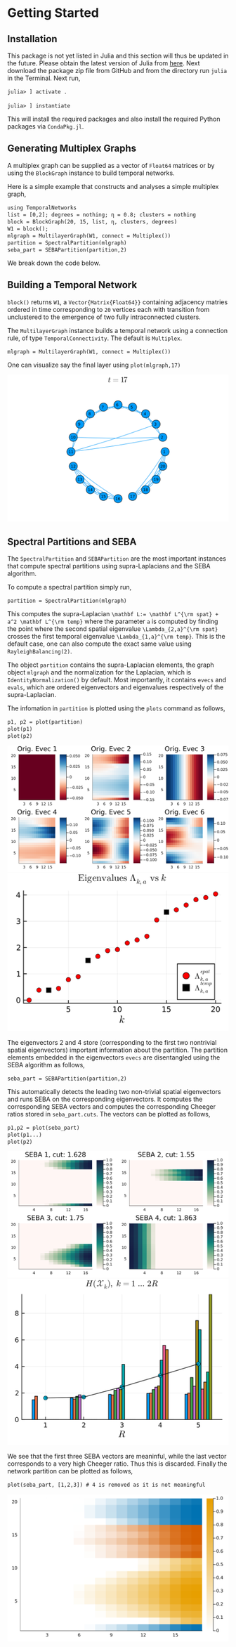 # Getting Started

## Installation

This package is not yet listed in Julia and this section will thus be updated in the future. Please obtain the latest version of Julia from [here](https://julialang.org/downloads/). Next download the package zip file from GitHub and from the directory run `julia` in the Terminal. Next run,

```@julia
julia> ] activate .

julia> ] instantiate
```

This will install the required packages and also install the required Python packages via `CondaPkg.jl`.

## Generating Multiplex Graphs

A multiplex graph can be supplied as a vector of `Float64` matrices or by using the `BlockGraph` instance to build temporal networks.

Here is a simple example that constructs and analyses a simple multiplex graph,

```@repl
using TemporalNetworks
list = [0,2]; degrees = nothing; η = 0.8; clusters = nothing
block = BlockGraph(20, 15, list, η, clusters, degrees)
W1 = block();
mlgraph = MultilayerGraph(W1, connect = Multiplex())
partition = SpectralPartition(mlgraph)
seba_part = SEBAPartition(partition,2)
```

We break down the code below. 

## Building a Temporal Network

`block()` returns `W1`, a `Vector{Matrix{Float64}}` containing adjacency matries ordered in time corresponding to ``20`` vertices each with transition from unclustered to the emergence of two fully intraconnected clusters.

The `MultilayerGraph` instance builds a temporal network using a connection rule, of type `TemporalConnectivity`. The default is `Multiplex`.

```@julia
mlgraph = MultilayerGraph(W1, connect = Multiplex())
```
 One can visualize say the final layer using `plot(mlgraph,17)`

![](figs/graph.png)

## Spectral Partitions and SEBA

The `SpectralPartition` and `SEBAPartition` are the most important instances that compute spectral partitions using supra-Laplacians and the SEBA algorithm.

To compute a spectral partition simply run,

```@julia
partition = SpectralPartition(mlgraph)
```

This computes the supra-Laplacian ``\mathbf L:= \mathbf L^{\rm spat} + a^2 \mathbf L^{\rm temp}`` where the parameter ``a`` is computed by finding the point where the second spatial eigenvalue ``\Lambda_{2,a}^{\rm spat}`` crosses the first temporal eigenvalue ``\Lambda_{1,a}^{\rm temp}``. This is the default case, one can also compute the exact same value using `RayleighBalancing(2)`.

The object `partition` contains the supra-Laplacian elements, the graph object `mlgraph` and the normalization for the Laplacian, which is `IdentityNormalization()` by default. Most importantly, it contains `evecs` and `evals`, which are ordered eigenvectors and eigenvalues respectively of the supra-Laplacian.

The infomation in `partition` is plotted using the `plots` command as follows,

```@julia
p1, p2 = plot(partition)
plot(p1)
plot(p2)
```

![](figs/evecs.png)
![](figs/evals.png)


The eigenvectors 2 and 4 store (corresponding to the first two nontrivial spatial eigenvectors) important information about the partition. The partition elements embedded in the eigenvectors `evecs` are disentangled using the SEBA algorithm as follows,


```@julia
seba_part = SEBAPartition(partition,2)
```

This automatically detects the leading two non-trivial spatial eigenvectors and runs SEBA on the corresponding eigenvectors. It computes the corresponding SEBA vectors and computes the corresponding Cheeger ratios stored in `seba_part.cuts`. The vectors can be plotted as follows,

```@julia
p1,p2 = plot(seba_part)
plot(p1...)
plot(p2)
```

![](figs/SEBA.png)
![](figs/Ratios.png)

We see that the first three SEBA vectors are meaninful, while the last vector corresponds to a very high Cheeger ratio. Thus this is discarded. Finally the network partition can be plotted as follows,

```@julia
plot(seba_part, [1,2,3]) # 4 is removed as it is not meaningful
```

![](figs/heatmap.png)
